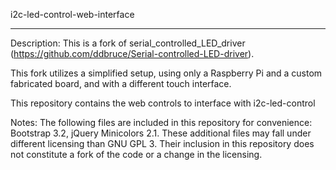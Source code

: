 i2c-led-control-web-interface
*******************************************************************************

Description:
This is a fork of serial_controlled_LED_driver (https://github.com/ddbruce/Serial-controlled-LED-driver).

This fork utilizes a simplified setup, using only a Raspberry Pi and a custom fabricated board, and with a different touch interface.

This repository contains the web controls to interface with i2c-led-control

Notes:
The following files are included in this repository for convenience: Bootstrap 3.2, jQuery Minicolors 2.1. These additional files may fall under different licensing than GNU GPL 3. Their inclusion in this repository does not constitute a fork of the code or a change in the licensing.